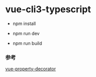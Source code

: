# vue-cli3-typescript

- npm install

- npm run dev

- npm run build

### 参考

[vue-property-decorator](https://github.com/kaorun343/vue-property-decorator)

